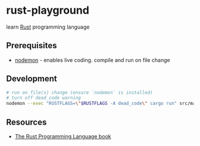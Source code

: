 # rust-playground

learn [Rust](https://www.rust-lang.org/) programming language

## Prerequisites

* [nodemon](https://nodemon.io/) - enables live coding.  compile and run on file change

## Development

```sh
# run on file(s) change (ensure `nodemon` is installed)
# turn off dead_code warning
nodemon --exec "RUSTFLAGS=\"$RUSTFLAGS -A dead_code\" cargo run" src/main.rs
```

## Resources

* [The Rust Programming Language book](https://doc.rust-lang.org/stable/book/)
